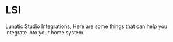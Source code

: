 # LSI
Lunatic Studio Integrations, Here are some things that can help you integrate into your home system.
